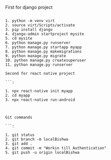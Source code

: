 First for django project

```:

1. python -m venv virt
2. source virt/Scripts/activate
3. pip install django
4. django-admin startproject mysite
5. cd mysite
6. python manage.py runserver
7. python manage.py startapp myapp
8. python manage.py makemigrations
9. python manage.py migrate
10. python manage.py createsuperuser
11. python manage.py runserver

Second for react native project

```:

1. npx react-native init myapp
2. cd myapp
3. npx react-native run-android



Git commands

```:

1. git status
2. git branch -m localBishwa
3. git add .
4. git commit -m "Workin till Authentication"
5. git push -u origin localBishwa